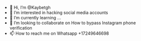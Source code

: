 - 👋 Hi, I’m @Kaybetgh
- 👀 I’m interested in hacking social media accounts 
- 🌱 I’m currently learning ...
- 💞️ I’m looking to collaborate on How to bypass Instagram phone verification 
- 📫 How to reach me on Whatsapp +17249646698

<!---
Kaybetgh/Kaybetgh is a ✨ special ✨ repository because its `README.md` (this file) appears on your GitHub profile.
You can click the Preview link to take a look at your changes.
--->
